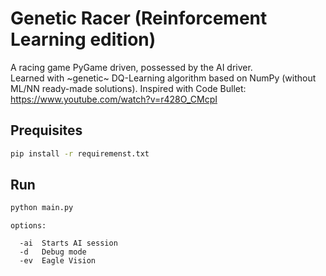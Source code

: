 # Genetic Racer (Reinforcement Learning edition)

A racing game PyGame driven, possessed by the AI driver.  
Learned with ~genetic~ DQ-Learning algorithm based on NumPy (without ML/NN ready-made solutions).
Inspired with Code Bullet: https://www.youtube.com/watch?v=r428O_CMcpI

## Prequisites

```bash
pip install -r requiremenst.txt
```

## Run

```bash
python main.py
```
```
options:

  -ai  Starts AI session
  -d   Debug mode 
  -ev  Eagle Vision
```
